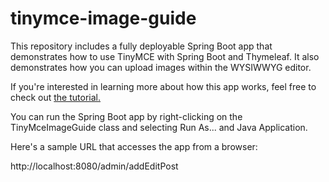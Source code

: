 # tinymce-image-guide
This repository includes a fully deployable Spring Boot app that demonstrates how to use TinyMCE with Spring Boot and Thymeleaf. It also demonstrates how you can upload images within the WYSIWWYG editor.

If you're interested in learning more about how this app works, feel free to check out <a href="https://careydevelopment.us/blog/adding-images-in-a-wysiwyg-editor-with-tinymce-thymeleaf-and-spring-boot" target="_blank">the tutorial.</a>

You can run the Spring Boot app by right-clicking on the TinyMceImageGuide class and selecting Run As... and Java Application.

Here's a sample URL that accesses the app from a browser:

http://localhost:8080/admin/addEditPost
